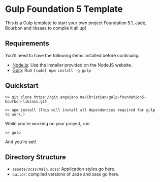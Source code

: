 # Gulp Foundation 5 Template

This is a Gulp template to start your own project Foundation 5.1, Jade, Bourbon and libsass to compile it all up!

## Requirements

You'll need to have the following items installed before continuing.

  * [Node.js](http://nodejs.org): Use the installer provided on the NodeJS website.
  * [Gulp](http://gylpjs.com/): Run `[sudo] npm install -g gulp`

## Quickstart

`>> git clone https://git.anguiano.me/Christian/gulp-foundation5-bourbon-libsass.git`

`>> npm install (This will install all dependencies required for gulp to work.)
`

While you're working on your project, run:

`>> gulp`

And you're set!

## Directory Structure

  * `assets/scss/main.scss`: Application styles go here.
  * `build/`: compiled versions of Jade and sass go here.



